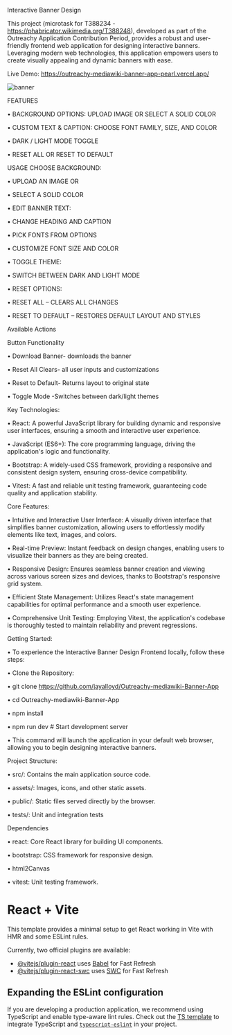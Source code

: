 Interactive Banner Design 

This project (microtask for T388234 - https://phabricator.wikimedia.org/T388248), developed as part of the Outreachy Application Contribution Period, provides a robust and user-friendly frontend web application for designing interactive banners. Leveraging modern web technologies, this application empowers users to create visually appealing and dynamic banners with ease.

Live Demo: https://outreachy-mediawiki-banner-app-pearl.vercel.app/


![banner](https://github.com/user-attachments/assets/13c05313-a6e5-4b6f-b3f6-956bca295633)

FEATURES 

•	BACKGROUND OPTIONS: UPLOAD IMAGE OR SELECT A SOLID COLOR

•	CUSTOM TEXT & CAPTION: CHOOSE FONT FAMILY, SIZE, AND COLOR

•	DARK / LIGHT MODE TOGGLE

•	RESET ALL OR RESET TO DEFAULT



USAGE CHOOSE BACKGROUND:


•	UPLOAD AN IMAGE OR

•	SELECT A SOLID COLOR

•	EDIT BANNER TEXT:

•	CHANGE HEADING AND CAPTION

•	PICK FONTS FROM OPTIONS

•	CUSTOMIZE FONT SIZE AND COLOR

•	TOGGLE THEME:

•	SWITCH BETWEEN DARK AND LIGHT MODE

•	RESET OPTIONS:

•	RESET ALL – CLEARS ALL CHANGES

•	RESET TO DEFAULT – RESTORES DEFAULT LAYOUT AND STYLES

Available Actions

Button Functionality

•	Download Banner- downloads the banner

•	Reset All Clears- all user inputs and customizations

•	Reset to Default- Returns layout to original state

•	Toggle Mode -Switches between dark/light themes

Key Technologies:

•	React: A powerful JavaScript library for building dynamic and responsive user interfaces, ensuring a smooth and interactive user experience.

•	JavaScript (ES6+): The core programming language, driving the application's logic and functionality.

•	Bootstrap: A widely-used CSS framework, providing a responsive and consistent design system, ensuring cross-device compatibility.

•	Vitest: A fast and reliable unit testing framework, guaranteeing code quality and application stability.

Core Features:

•	Intuitive and Interactive User Interface: A visually driven interface that simplifies banner customization, allowing users to effortlessly modify elements like text, images, and colors.

•	Real-time Preview: Instant feedback on design changes, enabling users to visualize their banners as they are being created.

•	Responsive Design: Ensures seamless banner creation and viewing across various screen sizes and devices, thanks to Bootstrap's responsive grid system.

•	Efficient State Management: Utilizes React's state management capabilities for optimal performance and a smooth user experience.

•	Comprehensive Unit Testing: Employing Vitest, the application's codebase is thoroughly tested to maintain reliability and prevent regressions.

Getting Started:

•	To experience the Interactive Banner Design Frontend locally, follow these steps:

•	Clone the Repository:

•	git clone https://github.com/jayalloyd/Outreachy-mediawiki-Banner-App

•	cd Outreachy-mediawiki-Banner-App

•	npm install

•	npm run dev # Start development server

•	This command will launch the application in your default web browser, allowing you to begin designing interactive banners.

Project Structure:

•	src/: Contains the main application source code.

•	assets/: Images, icons, and other static assets.

•	public/: Static files served directly by the browser.

•	tests/: Unit and integration tests


  Dependencies

•	react: Core React library for building UI components.

•	bootstrap: CSS framework for responsive design.

•	html2Canvas

•	vitest: Unit testing framework.








# React + Vite

This template provides a minimal setup to get React working in Vite with HMR and some ESLint rules.

Currently, two official plugins are available:

- [@vitejs/plugin-react](https://github.com/vitejs/vite-plugin-react/blob/main/packages/plugin-react/README.md) uses [Babel](https://babeljs.io/) for Fast Refresh
- [@vitejs/plugin-react-swc](https://github.com/vitejs/vite-plugin-react-swc) uses [SWC](https://swc.rs/) for Fast Refresh

## Expanding the ESLint configuration

If you are developing a production application, we recommend using TypeScript and enable type-aware lint rules. Check out the [TS template](https://github.com/vitejs/vite/tree/main/packages/create-vite/template-react-ts) to integrate TypeScript and [`typescript-eslint`](https://typescript-eslint.io) in your project.
